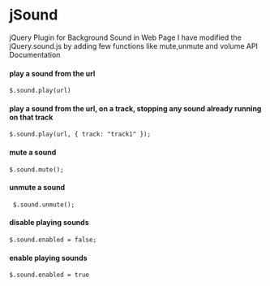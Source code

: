 jSound
======

jQuery Plugin for Background Sound in Web Page
I have modified the jQuery.sound.js by adding few functions like mute,unmute and volume 
API Documentation
 
#### play a sound from the url
``$.sound.play(url)``
 
#### play a sound from the url, on a track, stopping any sound already running on that track
 ``$.sound.play(url, {
   track: "track1"
  });``
 
#### mute a sound 
`` $.sound.mute(); ``
 
#### unmute a sound
 `` $.sound.unmute();``
 
#### disable playing sounds
``$.sound.enabled = false;``
 
 
#### enable playing sounds
``$.sound.enabled = true``
